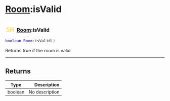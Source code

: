 # [Room](../room/README.md):isValid

### <img src="../../.gitbook/assets/shared.png" width="32" height="32" /> [Room](../room/README.md):isValid

```lua
boolean Room:isValid()
```

Returns true if the room is valid<br>

-----------------
## Returns

| Type   | Description |
| ------ | ----------: |
| boolean | No description |
